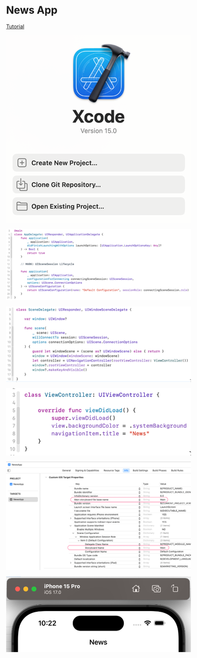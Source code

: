 #  News App


[Tutorial](https://developer.apple.com/tutorials/app-dev-training/getting-started-with-today)

![](img/01.png)

![](img/02.png)

![](img/03.png)

![](img/04.png)

![](img/05.png)

![](img/06.png)
